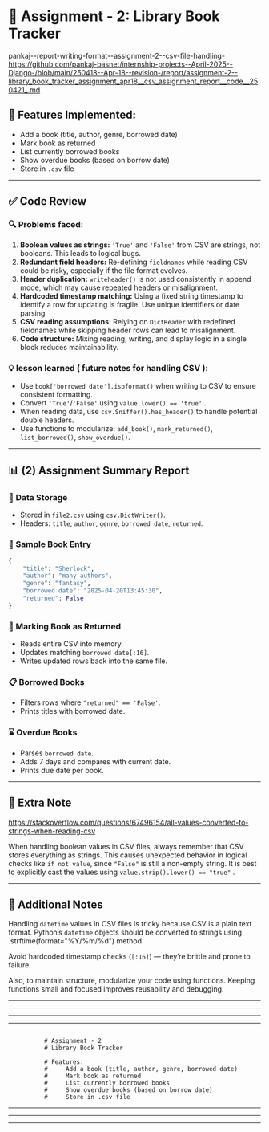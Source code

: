 
# 📘 Assignment - 2: Library Book Tracker

pankaj--report-writing-format--assignment-2--csv-file-handling-
https://github.com/pankaj-basnet/internship-projects--April-2025--Django-/blob/main/250418--Apr-18--revision-/report/assignment-2--library_book_tracker_assignment_apr18__csv_assignment_report__code__250421_.md

## 🧩 Features Implemented:
- Add a book (title, author, genre, borrowed date)
- Mark book as returned
- List currently borrowed books
- Show overdue books (based on borrow date)
- Store in `.csv` file

---

## ✅ Code Review

### 🔍 Problems faced:
1. **Boolean values as strings:** `'True'` and `'False'` from CSV are strings, not booleans. This leads to logical bugs.
2. **Redundant field headers:** Re-defining `fieldnames` while reading CSV could be risky, especially if the file format evolves.
3. **Header duplication:** `writeheader()` is not used consistently in append mode, which may cause repeated headers or misalignment.
4. **Hardcoded timestamp matching:** Using a fixed string timestamp to identify a row for updating is fragile. Use unique identifiers or date parsing.
5. **CSV reading assumptions:** Relying on `DictReader` with redefined fieldnames while skipping header rows can lead to misalignment.
6.  **Code structure:** Mixing reading, writing, and display logic in a single block reduces maintainability.

### 💡 lesson learned ( future notes for handling CSV ):
- Use `book['borrowed date'].isoformat()` when writing to CSV to ensure consistent formatting.
- Convert `'True'`/`'False'` using `value.lower() == 'true'` .
- When reading data, use `csv.Sniffer().has_header()` to handle potential double headers.
- Use functions to modularize: `add_book()`, `mark_returned()`, `list_borrowed()`, `show_overdue()`.

---

## 📊 (2) Assignment Summary Report

### 📌 Data Storage
- Stored in `file2.csv` using `csv.DictWriter()`.
- Headers: `title`, `author`, `genre`, `borrowed date`, `returned`.

### 📘 Sample Book Entry
```python
{
    "title": "Sherlock",
    "author": "many authors",
    "genre": "fantasy",
    "borrowed date": "2025-04-20T13:45:30",
    "returned": False
}
```

### 🔄 Marking Book as Returned
- Reads entire CSV into memory.
- Updates matching `borrowed date[:16]`.
- Writes updated rows back into the same file.

### 📋 Borrowed Books
- Filters rows where `"returned" == 'False'`.
- Prints titles with borrowed date.

### ⌛ Overdue Books
- Parses `borrowed date`.
- Adds 7 days and compares with current date.
- Prints due date per book.

---

## 🧠 Extra Note 

https://stackoverflow.com/questions/67496154/all-values-converted-to-strings-when-reading-csv

When handling boolean values in CSV files, always remember that CSV stores everything as strings. This causes unexpected behavior in logical checks like `if not value`, since `"False"` is still a non-empty string. It is best to explicitly cast the values using `value.strip().lower() == "true"` .

---

## 🧾 Additional Notes 

Handling `datetime` values in CSV files is tricky because CSV is a plain text format. Python’s `datetime` objects should be converted to strings using .strftime(format="%Y/%m/%d") method.
 
Avoid hardcoded timestamp checks (`[:16]`) — they’re brittle and prone to failure. 

Also, to maintain structure, modularize your code using functions. Keeping functions small and focused improves reusability and debugging.

---


---
---
---


```
                
          # Assignment - 2
          # Library Book Tracker

          # Features:
          #     Add a book (title, author, genre, borrowed date)
          #     Mark book as returned
          #     List currently borrowed books
          #     Show overdue books (based on borrow date)
          #     Store in .csv file

```

---
---
---